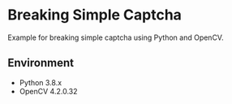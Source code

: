# Breaking Simple Captcha

Example for breaking simple captcha using Python and OpenCV. 

## Environment
- Python 3.8.x
- OpenCV 4.2.0.32